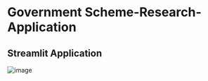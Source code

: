# Government Scheme-Research-Application

## Streamlit Application
![image](https://github.com/user-attachments/assets/225bbbb4-bdc9-4230-9a2e-643f8920a5b1)

